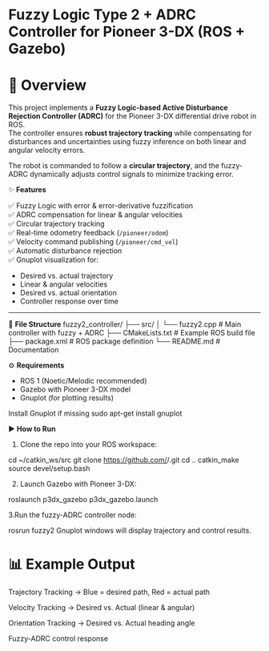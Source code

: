 
# Fuzzy Logic Type 2 + ADRC Controller for Pioneer 3-DX (ROS + Gazebo)

# 📌 Overview

This project implements a **Fuzzy Logic-based Active Disturbance Rejection Controller (ADRC)** for the Pioneer 3-DX differential drive robot in ROS.  
The controller ensures **robust trajectory tracking** while compensating for disturbances and uncertainties using fuzzy inference on both linear and angular velocity errors.

The robot is commanded to follow a **circular trajectory**, and the fuzzy-ADRC dynamically adjusts control signals to minimize tracking error.

✨ **Features**

✅ Fuzzy Logic with error & error-derivative fuzzification  
✅ ADRC compensation for linear & angular velocities  
✅ Circular trajectory tracking  
✅ Real-time odometry feedback (`/pioneer/odom`)  
✅ Velocity command publishing (`/pioneer/cmd_vel`)  
✅ Automatic disturbance rejection  
✅ Gnuplot visualization for:
- Desired vs. actual trajectory
- Linear & angular velocities
- Desired vs. actual orientation
- Controller response over time

---

📂 **File Structure**
fuzzy2_controller/
├── src/
│ └── fuzzy2.cpp # Main controller with fuzzy + ADRC
├── CMakeLists.txt # Example ROS build file
├── package.xml # ROS package definition
└── README.md # Documentation

⚙️ **Requirements**

- ROS 1 (Noetic/Melodic recommended)  
- Gazebo with Pioneer 3-DX model  
- Gnuplot (for plotting results)

Install Gnuplot if missing
sudo apt-get install gnuplot

▶️ **How to Run**

1. Clone the repo into your ROS workspace:

cd ~/catkin_ws/src
git clone https://github.com/<your-username>/<repo-name>.git
cd ..
catkin_make
source devel/setup.bash

2. Launch Gazebo with Pioneer 3-DX:

roslaunch p3dx_gazebo p3dx_gazebo.launch

3.Run the fuzzy-ADRC controller node:

rosrun <your-package> fuzzy2
Gnuplot windows will display trajectory and control results.

# 📊 Example Output

Trajectory Tracking → Blue = desired path, Red = actual path

Velocity Tracking → Desired vs. Actual (linear & angular)

Orientation Tracking → Desired vs. Actual heading angle

Fuzzy-ADRC control response

